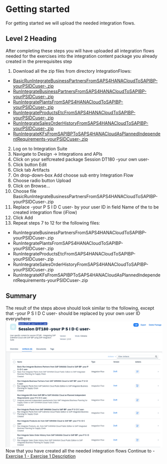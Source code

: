 # Getting started

For getting started we will upload the needed integration flows.

## Level 2 Heading

After completing these steps you will have uploaded all integration flows needed for the exercises into the integration content package you already created in the prerequisites step

1. Download all the zip files from directory IntegrationFlows:
 - [BasicRunIntegrateBusinessPartnersFromSAPS4HANACloudToSAPIBP-yourPSIDCuser-.zip](/IntegrationFlows/BasicRunIntegrateBusinessPartnersFromSAPS4HANACloudToSAPIBP-yourPSIDCuser-.zip)
 - [RunIntegrateBusinessPartnersFromSAPS4HANACloudToSAPIBP-yourPSIDCuser-.zip](/IntegrationFlows/RunIntegrateBusinessPartnersFromSAPS4HANACloudToSAPIBP-yourPSIDCuser-.zip)
 - [RunIntegratePlantsFromSAPS4HANACloudToSAPIBP-yourPSIDCuser-.zip](/IntegrationFlows/RunIntegratePlantsFromSAPS4HANACloudToSAPIBP-yourPSIDCuser-.zip)
 - [RunIntegrateProductsEtcFromSAPS4HANACloudToSAPIBP-yourPSIDCuser-.zip](/IntegrationFlows/RunIntegrateProductsEtcFromSAPS4HANACloudToSAPIBP-yourPSIDCuser-.zip)
 - [RunIntegrateSalesOrderHistoryFromSAPS4HANACloudToSAPIBP-yourPSIDCuser-.zip](/IntegrationFlows/RunIntegrateSalesOrderHistoryFromSAPS4HANACloudToSAPIBP-yourPSIDCuser-.zip)
 - [RunIntegrateKFsFromSAPIBPToSAPS4HANACloudAsPlannedIndependentRequirements-yourPSIDCuser-.zip](/IntegrationFlows/RunIntegrateKFsFromSAPIBPToSAPS4HANACloudAsPlannedIndependentRequirements-yourPSIDCuser-.zip)
2.	Log on to Integration Suite
3.	Navigate to Design -> Integrations and APIs
4.	Click on your selfcreated package Session DT180 -your own user-
5.	Click button Edit
6.	Click tab Artifacts
7.	On drop-down-box Add choose sub entry Integration Flow
8.	Choose radio button Upload
9.	Click on Browse...
10.	Choose file BasicRunIntegrateBusinessPartnersFromSAPS4HANACloudToSAPIBP-yourPSIDCuser-.zip
11.	Replace -your P S I D C user- by your user ID in field Name of the to be created integration flow (iFlow)
12.	Click Add
13.	Repeat steps 7 to 12 for the following files:
- RunIntegrateBusinessPartnersFromSAPS4HANACloudToSAPIBP-yourPSIDCuser-.zip
- RunIntegratePlantsFromSAPS4HANACloudToSAPIBP-yourPSIDCuser-.zip
- RunIntegrateProductsEtcFromSAPS4HANACloudToSAPIBP-yourPSIDCuser-.zip
- RunIntegrateSalesOrderHistoryFromSAPS4HANACloudToSAPIBP-yourPSIDCuser-.zip
- RunIntegrateKFsFromSAPIBPToSAPS4HANACloudAsPlannedIndependentRequirements-yourPSIDCuser-.zip

## Summary
The result of the steps above should look similar to the following, except that -your P S I D C user- should be replaced by your own user ID everywhere:
<br>![](/exercises/ex0/images/SessionDT180Package.gif)
Now that you have created all the needed integration flows
Continue to - [Exercise 1 - Exercise 1 Description](../ex1/README.md)
